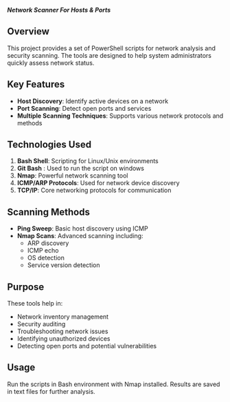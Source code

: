 ***Network Scanner For Hosts & Ports***

## Overview
This project provides a set of PowerShell scripts for network analysis and security scanning. The tools are designed to help system administrators quickly assess network status.

## Key Features
- **Host Discovery**: Identify active devices on a network
- **Port Scanning**: Detect open ports and services
- **Multiple Scanning Techniques**: Supports various network protocols and methods

## Technologies Used
1. **Bash Shell**: Scripting for Linux/Unix environments
2. **Git Bash** : Used to run the script on windows 
2. **Nmap**: Powerful network scanning tool
3. **ICMP/ARP Protocols**: Used for network device discovery
4. **TCP/IP**: Core networking protocols for communication

## Scanning Methods
- **Ping Sweep**: Basic host discovery using ICMP
- **Nmap Scans**: Advanced scanning including:
  - ARP discovery
  - ICMP echo
  - OS detection
  - Service version detection

## Purpose
These tools help in:
- Network inventory management
- Security auditing
- Troubleshooting network issues
- Identifying unauthorized devices
- Detecting open ports and potential vulnerabilities

## Usage
Run the scripts in Bash environment with Nmap installed. Results are saved in text files for further analysis.
